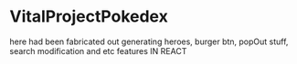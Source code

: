 # VitalProjectPokedex
 here had been fabricated out generating heroes, burger btn, popOut stuff, search modification and etc features IN REACT 
